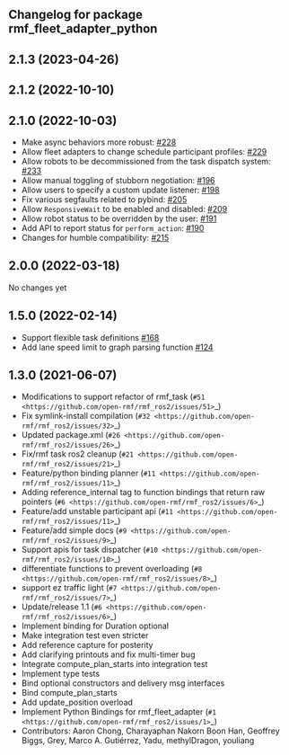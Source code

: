 ## Changelog for package rmf_fleet_adapter_python

2.1.3 (2023-04-26)
------------------

2.1.2 (2022-10-10)
------------------

2.1.0 (2022-10-03)
------------------
* Make async behaviors more robust: [#228](https://github.com/open-rmf/rmf_ros2/pull/228)
* Allow fleet adapters to change schedule participant profiles: [#229](https://github.com/open-rmf/rmf_ros2/pull/229)
* Allow robots to be decommissioned from the task dispatch system: [#233](https://github.com/open-rmf/rmf_ros2/pull/233)
* Allow manual toggling of stubborn negotiation: [#196](https://github.com/open-rmf/rmf_ros2/pull/196)
* Allow users to specify a custom update listener: [#198](https://github.com/open-rmf/rmf_ros2/pull/198)
* Fix various segfaults related to pybind: [#205](https://github.com/open-rmf/rmf_ros2/pull/205)
* Allow `ResponsiveWait` to be enabled and disabled: [#209](https://github.com/open-rmf/rmf_ros2/pull/209)
* Allow robot status to be overridden by the user: [#191](https://github.com/open-rmf/rmf_ros2/pull/191)
* Add API to report status for `perform_action`: [#190](https://github.com/open-rmf/rmf_ros2/pull/190)
* Changes for humble compatibility: [#215](https://github.com/open-rmf/rmf_ros2/issues/215)

2.0.0 (2022-03-18)
------------------
No changes yet

1.5.0 (2022-02-14)
------------------
* Support flexible task definitions [#168](https://github.com/open-rmf/rmf_ros2/pull/168)
* Add lane speed limit to graph parsing function [#124](https://github.com/open-rmf/rmf_ros2/pull/124)

1.3.0 (2021-06-07)
------------------
* Modifications to support refactor of rmf_task (`#51 <https://github.com/open-rmf/rmf_ros2/issues/51>`_)
* Fix symlink-install compilation (`#32 <https://github.com/open-rmf/rmf_ros2/issues/32>`_)
* Updated package.xml (`#26 <https://github.com/open-rmf/rmf_ros2/issues/26>`_)
* Fix/rmf task ros2 cleanup (`#21 <https://github.com/open-rmf/rmf_ros2/issues/21>`_)
* Feature/python binding planner (`#11 <https://github.com/open-rmf/rmf_ros2/issues/11>`_)
* Adding reference_internal tag to function bindings that return raw pointers (`#6 <https://github.com/open-rmf/rmf_ros2/issues/6>`_)
* Feature/add unstable participant api (`#11 <https://github.com/open-rmf/rmf_ros2/issues/11>`_)
* Feature/add simple docs (`#9 <https://github.com/open-rmf/rmf_ros2/issues/9>`_)
* Support apis for task dispatcher (`#10 <https://github.com/open-rmf/rmf_ros2/issues/10>`_)
* differentiate functions to prevent overloading (`#8 <https://github.com/open-rmf/rmf_ros2/issues/8>`_)
* support ez traffic light (`#7 <https://github.com/open-rmf/rmf_ros2/issues/7>`_)
* Update/release 1.1 (`#6 <https://github.com/open-rmf/rmf_ros2/issues/6>`_)
* Implement binding for Duration optional
* Make integration test even stricter
* Add reference capture for posterity
* Add clarifying printouts and fix multi-timer bug
* Integrate compute_plan_starts into integration test
* Implement type tests
* Bind optional constructors and delivery msg interfaces
* Bind compute_plan_starts
* Add update_position overload
* Implement Python Bindings for rmf_fleet_adapter (`#1 <https://github.com/open-rmf/rmf_ros2/issues/1>`_)
* Contributors: Aaron Chong, Charayaphan Nakorn Boon Han, Geoffrey Biggs, Grey, Marco A. Gutiérrez, Yadu, methylDragon, youliang
